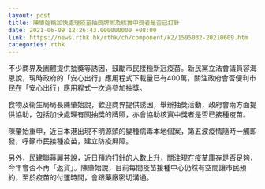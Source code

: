 ```yaml
---
layout: post
title: 陳肇始稱加快處理疫苗抽獎牌照及核實中獎者是否已打針
date: 2021-06-09 12:26:43.000000000 +08:00
link: https://news.rthk.hk/rthk/ch/component/k2/1595032-20210609.htm
categories: rthk
---
```


不少商界及團體提供抽獎等誘因，鼓勵市民接種新冠疫苗。新民黨立法會議員容海恩說，現時政府的「安心出行」應用程式下載量已有400萬，關注政府會否便利市民在「安心出行」應用程式一次過參加抽獎。

食物及衞生局局長陳肇始說，歡迎商界提供誘因，舉辦抽獎活動，政府會兩方面提供協助，包括加快處理有關抽獎的牌照，亦會協助核實中獎者是否已接種疫苗。

陳肇始重申，近日本港出現不明源頭的變種病毒本地個案，第五波疫情隨時一觸即發，呼籲市民接種疫苗，建立防疫屏障。

另外，民建聯蔣麗芸說，近日預約打針的人數上升，關注現在疫苗庫存是否足夠，今年會否不再「返貨」。陳肇始說，目前每間疫苗接種中心仍然有空間讓市民預約，至於疫苗的付運時間，會跟藥廠密切溝通。
